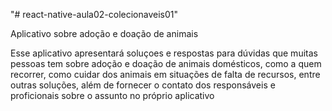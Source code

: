 "# react-native-aula02-colecionaveis01" 

Aplicativo sobre adoção e doação de animais 

Esse aplicativo apresentará soluçoes e respostas para dúvidas que muitas pessoas tem sobre adoção e doação de animais domésticos, 
como a quem recorrer, como cuidar dos animais em situações de falta de recursos, entre outras soluções, além de fornecer o 
contato dos responsáveis e proficionais sobre o assunto no próprio aplicativo 

